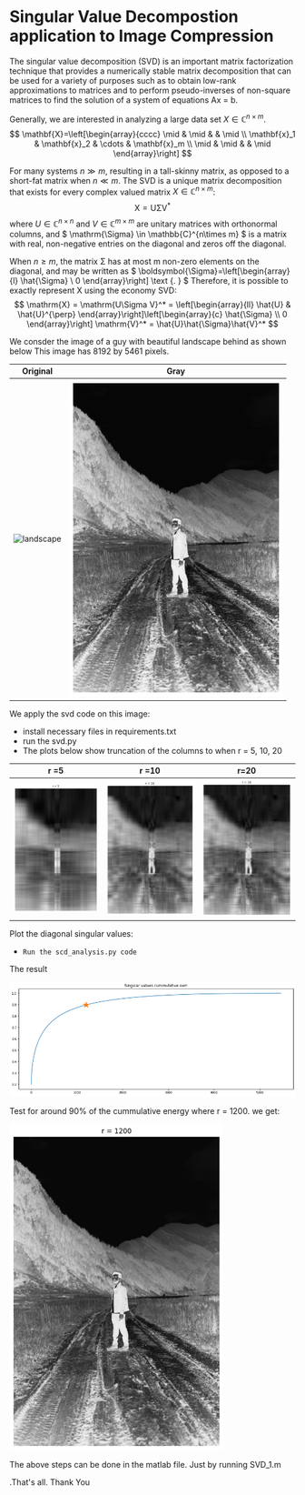 # **Singular Value Decompostion application to Image Compression**

The singular value decomposition (SVD) is an important matrix
factorization technique that provides a numerically stable matrix
decomposition that can be used for a variety of purposes such as to obtain low-rank approximations to matrices and to perform pseudo-inverses of non-square matrices to find the solution of a system
of equations $\text{Ax = b}$. 

Generally, we are interested in analyzing a large data set $X \in \mathbb{C}^{n\times m}$.
$$
\mathbf{X}=\left[\begin{array}{cccc}
\mid & \mid & & \mid \\
\mathbf{x}_1 & \mathbf{x}_2 & \cdots & \mathbf{x}_m \\
\mid & \mid & & \mid
\end{array}\right]
$$

For many systems $n \gg m$, resulting in a tall-skinny matrix, as opposed to a short-fat matrix when $n \ll m$. 
The SVD is a unique matrix decomposition that exists for every complex valued
matrix $X \in \mathbb{C}^{n\times m}$:
$$
\mathrm{X} = \mathrm{U\Sigma V}^*
$$
where $U  \in \mathbb{C}^{n\times n}$ and $V  \in \mathbb{C}^{m\times m}$ are unitary matrices with orthonormal columns, and $ \mathrm{\Sigma} \in \mathbb{C}^{n\times m} $ is a matrix with real, non-negative entries on the diagonal and
zeros off the diagonal.

When $n \geq m$, the matrix $\mathrm{\Sigma}$ has at most m non-zero elements on the diagonal, and may be written as
$
\boldsymbol{\Sigma}=\left[\begin{array}{l}
\hat{\Sigma} \\
0
\end{array}\right] \text {. }
$ Therefore, it is possible to exactly
represent X using the economy SVD:
$$
\mathrm{X} = \mathrm{U\Sigma V}^* = \left[\begin{array}{ll}
\hat{U} & \hat{U}^{\perp}
\end{array}\right]\left[\begin{array}{c}
\hat{\Sigma} \\
0
\end{array}\right] \mathrm{V}^* = \hat{U}\hat{\Sigma}\hat{V}^*
$$

We consder the image of a guy with beautiful landscape behind as shown below This image has 8192 by 5461 pixels.

Original                            |     Gray
:----------------------------------:|:----------------------------------------:
![landscape](/images/landscape.jpg) |  ![landscape_gray](/images/landscape_gray.png)


We apply the svd code on this image:

*   install necessary files in requirements.txt
*   run the svd.py 
*   The plots below show truncation of the columns to when r = 5, 10, 20 


r =5                          |    r =10                         | r=20
:----------------------------:|:--------------------------------:|:-------------------:
![r_5](/images/img_5.png)|![r_10](/images/img_10.png)  | ![r_20](/images/img_20.png) 


Plot the diagonal singular values:
*     Run the scd_analysis.py code
The result

![singular values](/images/singular_values_plot.png)

Test for around 90% of the cummulative energy where r = 1200. we get:


![r_1200](/images/img_1200.png)


The above steps can be done in the matlab file. Just by running SVD_1.m

.That's all. Thank You
